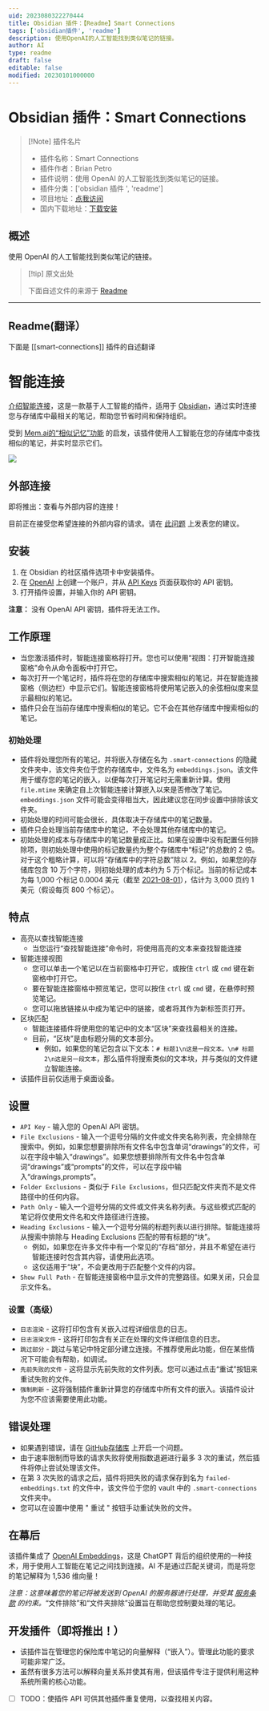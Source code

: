 ```yaml
---
uid: 2023080322270444
title: Obsidian 插件：【Readme】Smart Connections
tags: ['obsidian插件', 'readme']
description: 使用OpenAI的人工智能找到类似笔记的链接。
author: AI
type: readme
draft: false
editable: false
modified: 20230101000000
---
```


# Obsidian 插件：Smart Connections

> [!Note] 插件名片
> - 插件名称：Smart Connections
> - 插件作者：Brian Petro
> - 插件说明：使用 OpenAI 的人工智能找到类似笔记的链接。
> - 插件分类：['obsidian 插件 ', 'readme']
> - 项目地址：[点我访问](https://github.com/brianpetro/obsidian-smart-connections)
> - 国内下载地址：[下载安装](https://pkmer.cn/products/plugin/pluginMarket/?smart-connections)

## 概述

使用 OpenAI 的人工智能找到类似笔记的链接。

> [!tip] 原文出处
>
>下面自述文件的来源于 [Readme](https://ghproxy.net/https://raw.githubusercontent.com/brianpetro/obsidian-smart-connections/main/README.md)
>

---

## Readme(翻译）

下面是 [[smart-connections]] 插件的自述翻译

# 智能连接

[介绍智能连接](https://wfhbrian.com/introducing-obsidian-smart-connections/)，这是一款基于人工智能的插件，适用于 [Obsidian](https://obsidian.md/)，通过实时连接您与存储库中最相关的笔记，帮助您节省时间和保持组织。

受到 [Mem.ai的“相似记忆”功能](https://get.mem.ai/mem-x) 的启发，该插件使用人工智能在您的存储库中查找相似的笔记，并实时显示它们。

![](./smart-connections-demo-2.gif)

## 外部连接

即将推出：查看与外部内容的连接！

目前正在接受您希望连接的外部内容的请求。请在 [此问题](https://github.com/brianpetro/obsidian-smart-connections/issues/27) 上发表您的建议。

## 安装

1. 在 Obsidian 的社区插件选项卡中安装插件。
2. 在 [OpenAI](https://beta.openai.com/) 上创建一个账户，并从 [API Keys](https://beta.openai.com/account/api-keys) 页面获取你的 API 密钥。
3. 打开插件设置，并输入你的 API 密钥。

**注意：** 没有 OpenAI API 密钥，插件将无法工作。

## 工作原理

- 当您激活插件时，智能连接窗格将打开。您也可以使用“视图：打开智能连接窗格”命令从命令面板中打开它。
- 每次打开一个笔记时，插件将在您的存储库中搜索相似的笔记，并在智能连接窗格（侧边栏）中显示它们。智能连接窗格将使用笔记嵌入的余弦相似度来显示最相似的笔记。
- 插件只会在当前存储库中搜索相似的笔记。它不会在其他存储库中搜索相似的笔记。

### 初始处理

- 插件将处理您所有的笔记，并将嵌入存储在名为 `.smart-connections` 的隐藏文件夹中，该文件夹位于您的存储库中，文件名为 `embeddings.json`。该文件用于缓存您的笔记的嵌入，以便每次打开笔记时无需重新计算。使用 `file.mtime` 来确定自上次智能连接计算嵌入以来是否修改了笔记。`embeddings.json` 文件可能会变得相当大，因此建议您在同步设置中排除该文件夹。
- 初始处理的时间可能会很长，具体取决于存储库中的笔记数量。
- 插件只会处理当前存储库中的笔记，不会处理其他存储库中的笔记。
- 初始处理的成本与存储库中的笔记数量成正比。如果在设置中没有配置任何排除项，则初始处理中使用的标记数量约为整个存储库中“标记”的总数的 2 倍。对于这个粗略计算，可以将“存储库中的字符总数”除以 2。例如，如果您的存储库包含 10 万个字符，则初始处理的成本约为 5 万个标记。当前的标记成本为每 1,000 个标记 0.0004 美元（截至 [2021-08-01](https://openai.com/api/pricing/)），估计为 3,000 页约 1 美元（假设每页 800 个标记）。

## 特点

- 高亮以查找智能连接
	- 当您运行“查找智能连接”命令时，将使用高亮的文本来查找智能连接
- 智能连接视图
	- 您可以单击一个笔记以在当前窗格中打开它，或按住 `ctrl` 或 `cmd` 键在新窗格中打开它。
	- 要在智能连接窗格中预览笔记，您可以按住 `ctrl` 或 `cmd` 键，在悬停时预览笔记。
	- 您可以拖放链接从中成为笔记中的链接，或者将其作为新标签页打开。
- 区块匹配
	- 智能连接插件将使用您的笔记中的文本“区块”来查找最相关的连接。
	- 目前，“区块”是由标题分隔的文本部分。
		- 例如，如果您的笔记包含以下文本：`# 标题1\n这是一段文本。\n# 标题2\n这是另一段文本`，那么插件将搜索类似的文本块，并与类似的文件建立智能连接。
- 该插件目前仅适用于桌面设备。

## 设置

- `API Key` - 输入您的 OpenAI API 密钥。
- `File Exclusions` - 输入一个逗号分隔的文件或文件夹名称列表，完全排除在搜索中。例如，如果您想要排除所有文件名中包含单词“drawings”的文件，可以在字段中输入“drawings”。如果您想要排除所有文件名中包含单词“drawings”或“prompts”的文件，可以在字段中输入“drawings,prompts”。
- `Folder Exclusions` - 类似于 `File Exclusions`，但只匹配文件夹而不是文件路径中的任何内容。
- `Path Only` - 输入一个逗号分隔的文件或文件夹名称列表。与这些模式匹配的笔记将仅使用文件名和文件路径进行连接。
- `Heading Exclusions` - 输入一个逗号分隔的标题列表以进行排除。智能连接将从搜索中排除与 Heading Exclusions 匹配的带有标题的“块”。
	- 例如，如果您在许多文件中有一个常见的“存档”部分，并且不希望在进行智能连接时包含其内容，请使用此选项。
	- 这仅适用于“块”，不会更改用于匹配整个文件的内容。
- `Show Full Path` - 在智能连接窗格中显示文件的完整路径。如果关闭，只会显示文件名。

### 设置（高级）

- `日志渲染` - 这将打印包含有关嵌入过程详细信息的日志。
- `日志渲染文件` - 这将打印包含有关正在处理的文件详细信息的日志。
- `跳过部分` - 跳过与笔记中特定部分建立连接。不推荐使用此功能，但在某些情况下可能会有帮助，如调试。
- `先前失败的文件` - 这将显示先前失败的文件列表。您可以通过点击“重试”按钮来重试失败的文件。
- `强制刷新` - 这将强制插件重新计算您的存储库中所有文件的嵌入。该插件设计为您不应该需要使用此功能。

## 错误处理

- 如果遇到错误，请在 [GitHub存储库](https://github.com/brianpetro/obsidian-smart-connections/issues) 上开启一个问题。
- 由于速率限制而导致的请求失败将使用指数退避进行最多 3 次的重试，然后插件将停止尝试处理该文件。
- 在第 3 次失败的请求之后，插件将把失败的请求保存到名为 `failed-embeddings.txt` 的文件中，该文件位于您的 vault 中的 `.smart-connections` 文件夹中。
- 您可以在设置中使用 " 重试 " 按钮手动重试失败的文件。

## 在幕后

该插件集成了 [OpenAI Embeddings](https://beta.openai.com/docs/guides/embeddings)，这是 ChatGPT 背后的组织使用的一种技术，用于使用人工智能在笔记之间找到连接。AI 不是通过匹配关键词，而是将您的笔记解释为 1,536 维向量！

*注意：这意味着您的笔记将被发送到 OpenAI 的服务器进行处理，并受其 [服务条款](https://openai.com/terms) 的约束。*“文件排除”和“文件夹排除”设置旨在帮助您控制要处理的笔记。

## 开发插件（即将推出！）

- 该插件旨在管理您的保险库中笔记的向量解释（“嵌入”）。管理此功能的要求可能非常广泛。
- 虽然有很多方法可以解释向量关系并使其有用，但该插件专注于提供利用这种系统所需的核心功能。
- [ ] TODO：使插件 API 可供其他插件重复使用，以查找相关内容。



